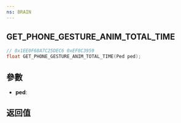 ```yaml
---
ns: BRAIN
---
```

## GET_PHONE_GESTURE_ANIM_TOTAL_TIME

```c
// 0x1EE0F68A7C25DEC6 0xEF8C3959
float GET_PHONE_GESTURE_ANIM_TOTAL_TIME(Ped ped);
```


## 參數
* **ped**: 

## 返回值
